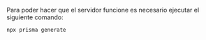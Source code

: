 Para poder hacer que el servidor funcione es necesario ejecutar el siguiente comando:

```sh
npx prisma generate
```
